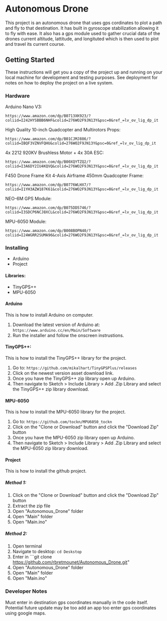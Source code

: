 # Autonomous Drone
This project is an autonomous drone that uses gps cordinates to plot a path and fly to that destination. It has built in gyroscope stabilization allowing it to fly with ease. It also has a gps module used to gather crucial data of the drones current altitude, lattitude, and longituted which is then used to plot and travel its current course.
## Getting Started
These instructions will get you a copy of the project up and running on your local machine for development and testing purposes. See deployment for notes on how to deploy the project on a live system.
### Hardware
Arduino Nano V3:
```
https://www.amazon.com/dp/B0713XK923/?coliid=I242HYSBBB6NHF&colid=276WO2F9JN13Y&psc=0&ref_=lv_ov_lig_dp_it
```
High Quality 10-inch Quadcopter and Multirotors Props:
```
https://www.amazon.com/dp/B01CJMJ886/?coliid=IBQF3VZNVFQHU&colid=276WO2F9JN13Y&psc=0&ref_=lv_ov_lig_dp_it
```
4x 2212 920KV Brushless Motor + 4x 30A ESC:
```
https://www.amazon.com/dp/B00XQYTZQ2/?coliid=I3A6DY2IU4KQVQ&colid=276WO2F9JN13Y&psc=0&ref_=lv_ov_lig_dp_it
```
F450 Drone Frame Kit 4-Axis Airframe 450mm Quadcopter Frame:
```
https://www.amazon.com/dp/B0776WLHX7/?coliid=I1YH3AZW187K61&colid=276WO2F9JN13Y&psc=0&ref_=lv_ov_lig_dp_it
```
NEO-6M GPS Module:
```
https://www.amazon.com/dp/B075DD5746/?coliid=I3SDCP6NCJ8XCL&colid=276WO2F9JN13Y&psc=0&ref_=lv_ov_lig_dp_it
```
MPU-6050 Module:
```
https://www.amazon.com/dp/B008BOPN40/?coliid=I24WGRR2SUMA96&colid=276WO2F9JN13Y&psc=0&ref_=lv_ov_lig_dp_it
```
### Installing
* Arduino <br />
* Project <br />
#### Libraries:
* TinyGPS++ <br />
* MPU-6050 <br />

#### Arduino 
This is how to install Arduino on computer.
1) Download the latest version of Arduino at: ```https://www.arduino.cc/en/Main/Software```
2) Run the installer and follow the onscreen instrustions.

#### TinyGPS++:
This is how to install the TinyGPS++ library for the project. <br />
1) Go to: ```https://github.com/mikalhart/TinyGPSPlus/releases```
2) Click on the newest version asset download link.
3) Once you have the TinyGPS++ zip library open up Arduino.
4) Then navigate to Sketch > Include Library > Add .Zip Library and select the TinyGPS++ zip library download.
#### MPU-6050
This is how to install the MPU-6050 library for the project. <br />
1) Go to: ```https://github.com/tockn/MPU6050_tockn```
2) Click on the "Clone or Download" button and click the "Download Zip" button
3) Once you have the MPU-6050 zip library open up Arduino.
4) Then navigate to Sketch > Include Library > Add .Zip Library and select the MPU-6050 zip library download.

#### Project
This is how to install the github project.
##### Method 1:
1) Click on the "Clone or Download" button and click the "Download Zip" button
2) Extract the zip file
3) Open "Autonomous_Drone" folder
4) Open "Main" folder
5) Open "Main.ino"
##### Method 2:
1) Open terminal 
2) Navigate to desktop: ```cd Deskstop```
3) Enter in ```git clone https://github.com/rbretmounet/Autonomous_Drone.git"
4) Open "Autonomous_Drone" folder
5) Open "Main" folder
6) Open "Main.ino"

### Developer Notes
Must enter in destination gps coordinates manually in the code itself. Potential future update may be too add an app too enter gps coordinates using google maps.

